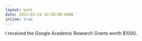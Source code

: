 ```yaml
---
layout: post
date: 2023-03-24 15:59:00-0400
inline: true
---
```


I received the Google Academic Research Grants worth $1000.